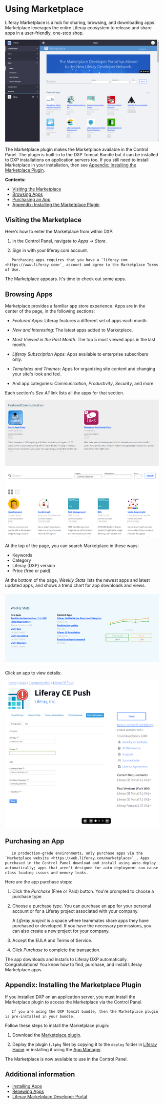 # Using Marketplace

Liferay Marketplace is a hub for sharing, browsing, and downloading apps. Marketplace leverages the entire Liferay ecosystem to release and share apps in a user-friendly, one-stop shop.

![The Liferay Marketplace home page highlights new apps, lists apps by categories, and has search.](./using-marketplace/images/01.png)

The Marketplace plugin makes the Marketplace available in the Control Panel. The plugin is built-in to the DXP Tomcat Bundle but it can be installed to DXP installations on application servers too. If you still need to install Marketplace in your installation, then see [Appendix: Installing the Marketplace Plugin](#appendix-installing-the-marketplace-plugin).

**Contents:**

* [Visiting the Marketplace](#visiting-the-marketplace)
* [Browsing Apps](#browsing-apps)
* [Purchasing an App](#purchasing-an-app)
* [Appendix: Installing the Marketplace Plugin](#appendix-installing-the-marketplace-plugin)

## Visiting the Marketplace

Here's how to enter the Marketplace from within DXP:

1. In the Control Panel, navigate to _Apps_ &rarr; _Store_.

1. Sign in with your liferay.com account.

``` important::
   Purchasing apps requires that you have a `liferay.com <https://www.liferay.com>`_ account and agree to the Marketplace Terms of Use.
```

The Marketplace appears. It's time to check out some apps.

## Browsing Apps

Marketplace provides a familiar app store experience. Apps are in the center of the page, in the following sections:

* _Featured Apps:_ Liferay features a different set of apps each month.

* _New and Interesting:_ The latest apps added to Marketplace.

* _Most Viewed in the Past Month:_ The top 5 most viewed apps in the last month.

* _Liferay Subscription Apps:_ Apps available to enterprise subscribers only.

* _Templates and Themes:_ Apps for organizing site content and changing your site's look and feel.

* And app categories: _Communication_, _Productivity_, _Security_, and more.

Each section's _See All_ link lists all the apps for that section.

![Each app category page, such as the Communication app page, lists the apps published to that category.](./using-marketplace/images/02.png)

At the top of the page, you can search Marketplace in these ways:

* Keywords
* Category
* Liferay (DXP) version
* Price (free or paid)

At the bottom of the page, _Weekly Stats_ lists the newest apps and latest updated apps, and shows a trend chart for app downloads and views.

![Weekly stats shows lists new apps, app updates, and Marketplace activity trends.](./using-marketplace/images/03.png)

Click an app to view details:

![Click an app to see screenshots and app details.](./using-marketplace/images/04.png)

## Purchasing an App

```warning::
   In production-grade environments, only purchase apps via the `Marketplace website <https://web.liferay.com/marketplace>`_. Apps purchased in the Control Panel download and install using auto deploy automatically; apps that aren't designed for auto deployment can cause class loading issues and memory leaks.
```

Here are the app purchase steps:

1. Click the _Purchase_ (Free or Paid) button. You're prompted to choose a purchase type.

1. Choose a purchase type. You can purchase an app for your personal account or for a Liferay project associated with your company.

    A _Liferay project_ is a space where teammates share apps they have purchased or developed. If you have the necessary permissions, you can also create a new project for your company.

1. Accept the EULA and Terms of Service.

1. Click _Purchase_ to complete the transaction.

The app downloads and installs to Liferay DXP automatically. Congratulations! You know how to find, purchase, and install Liferay Marketplace apps.

## Appendix: Installing the Marketplace Plugin

If you installed DXP on an application server, you must install the Marketplace plugin to access the Marketplace via the Control Panel.

``` note::
   If you are using the DXP Tomcat bundle, then the Marketplace plugin is pre-installed in your bundle.
```

Follow these steps to install the Marketplace plugin:

1. Download the [Marketplace plugin](https://www.liferay.com/marketplace/download).

2. Deploy the plugin (`.lpkg` file) by copying it to the `deploy` folder in [Liferay Home](../../../installation-and-upgrades/reference/liferay-home.md) or installing it using the [App Manager](../managing-apps/using-the-app-manager.md).

The Marketplace is now available to use in the Control Panel.

## Additional information

* [Installing Apps](./installing-apps.md)
* [Renewing Apps](./managing-apps/renewing-apps.md)
* [Liferay Marketplace Developer Portal](https://marketplace.liferay.dev/)